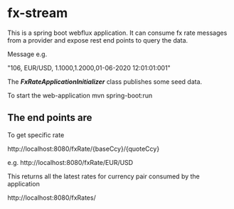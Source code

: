 # fx-stream

This is a spring boot webflux application.
It can consume fx rate messages from a provider and expose rest end points to query the data.

Message e.g. 

"106, EUR/USD, 1.1000,1.2000,01-06-2020 12:01:01:001"

The **_FxRateApplicationInitializer_** class
publishes some seed data.

To start the web-application
mvn spring-boot:run

## The end points are
To get specific rate

http://localhost:8080/fxRate/{baseCcy}/{quoteCcy}

e.g. http://localhost:8080/fxRate/EUR/USD

This returns all the latest rates for currency pair consumed by the application

http://localhost:8080/fxRates/